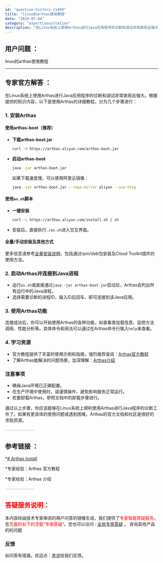 ```yaml
---
id: "question-history-11469"
title: "linux的arthas使用教程"
date: "2024-07-04"
category: "expertConsultation"
description: "在Linux系统上使用Arthas进行Java应用程序的诊断和调试非常直观且强大。根据提供的知识内容，以下是使用Arthas的详细教程，分为几个步骤进行：### 1. 安装Arthas#### 使用arthas-boot（推荐）- **下载arthas-boot.jar**  ```bash  cu"
---
```


## 用户问题 ：

linux的arthas使用教程

---

## 专家官方解答 ：

在Linux系统上使用Arthas进行Java应用程序的诊断和调试非常直观且强大。根据提供的知识内容，以下是使用Arthas的详细教程，分为几个步骤进行：

### 1. 安装Arthas

#### 使用arthas-boot（推荐）

- **下载arthas-boot.jar**
  ```bash
  curl -O https://arthas.aliyun.com/arthas-boot.jar
  ```
- **启动arthas-boot**
  ```bash
  java -jar arthas-boot.jar
  ```
  如果下载速度慢，可以使用阿里云镜像：
  ```bash
  java -jar arthas-boot.jar --repo-mirror aliyun --use-http
  ```

#### 使用`as.sh`脚本

- **一键安装**
  ```bash
  curl -L https://arthas.aliyun.com/install.sh | sh
  ```
- 安装后，直接执行`./as.sh`进入交互界面。

#### 全量/手动安装及其他方式

更多信息请参考[全量安装说明](https://arthas.aliyun.com/doc/install-manual.html)，包括通过rpm/deb包安装及Cloud Toolkit插件的使用方法。

### 2. 启动Arthas并连接到Java进程

- 运行`as.sh`或直接通过`java -jar arthas-boot.jar`启动后，Arthas会列出所有运行中的Java进程。
- 选择需要诊断的进程ID，输入ID后回车，即可连接到该Java应用。

### 3. 使用Arthas功能

连接成功后，你可以开始使用Arthas的各种功能，如查看类加载信息、监控方法调用、性能分析等。具体命令和用法可以通过在Arthas命令行输入`help`来查看。

### 4. 学习资源

- 官方教程提供了丰富的使用示例和指南，强烈推荐查阅：[Arthas官方教程](https://arthas.aliyun.com/doc/arthas-tutorials.html?language=cn)
- 了解Arthas能解决的问题场景，加深理解：[Arthas介绍](https://arthas.aliyun.com/doc/arthas-tutorials.html?language=cn)

### 注意事项

- 确保Java环境已正确配置。
- 在生产环境中使用时，请谨慎操作，避免影响服务正常运行。
- 若要卸载Arthas，参照文档中的卸载步骤进行。

通过以上步骤，你应该能够在Linux系统上顺利使用Arthas进行Java程序的诊断工作了。如果有更具体的使用问题或遇到困难，Arthas的官方文档和社区是很好的求助资源。

<font color="#949494">---------------</font>

## 参考链接 ：

\*[# Arthas Install](https://github.com/alibaba/arthas/tree/master/site/docs/doc/install-detail.md)

\*专家经验：Arthas 官方教程

\*专家经验：Arthas 介绍

<font color="#949494">---------------</font>

## <font color="#FF0000">答疑服务说明：</font>

本内容经由技术专家审阅的用户问答的镜像生成，我们提供了<font color="#FF0000">专家智能答疑服务</font>，在<font color="#FF0000">页面的右下的浮窗”专家答疑“</font>。您也可以访问 : [全局专家答疑](https://answer.opensource.alibaba.com/docs/intro) 。 咨询其他产品的的问题

### 反馈

如问答有错漏，欢迎点：[差评](https://ai.nacos.io/user/feedbackByEnhancerGradePOJOID?enhancerGradePOJOId=16052)给我们反馈。
